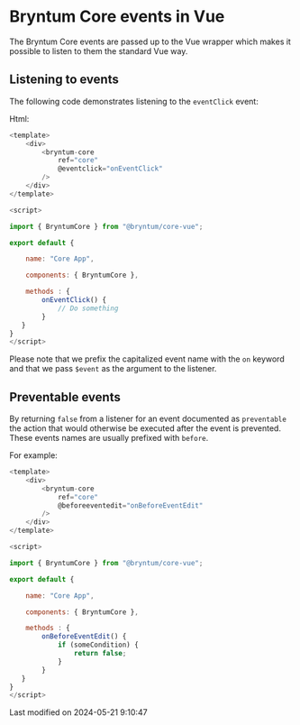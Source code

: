 # Bryntum Core events in Vue

The Bryntum Core events are passed up to the Vue wrapper which makes it possible to listen to them the standard
Vue way.

## Listening to events

The following code demonstrates listening to the `eventClick` event:

Html:

```javascript
<template>
    <div>
        <bryntum-core
            ref="core"
            @eventclick="onEventClick"
        />
    </div>
</template>

<script>

import { BryntumCore } from "@bryntum/core-vue";

export default {

    name: "Core App",

    components: { BryntumCore },

    methods : {
        onEventClick() {
            // Do something
        }
   }
}
</script>
```

Please note that we prefix the capitalized event name with the `on` keyword and that we pass `$event` as
the argument to the listener.

## Preventable events

By returning `false` from a listener for an event documented as `preventable` the action that would otherwise be
executed after the event is prevented. These events names are usually prefixed with `before`.

For example:

```javascript
<template>
    <div>
        <bryntum-core
            ref="core"
            @beforeeventedit="onBeforeEventEdit"
        />
    </div>
</template>

<script>

import { BryntumCore } from "@bryntum/core-vue";

export default {

    name: "Core App",

    components: { BryntumCore },

    methods : {
        onBeforeEventEdit() {
            if (someCondition) {
                return false;
            }
        }
   }
}
</script>
```


<p class="last-modified">Last modified on 2024-05-21 9:10:47</p>